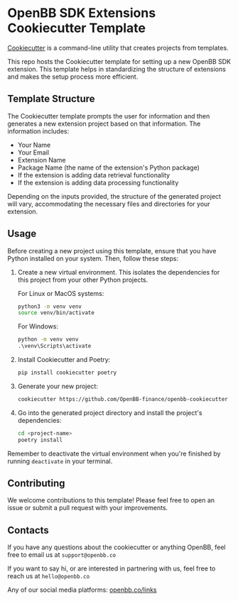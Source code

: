 # OpenBB SDK Extensions Cookiecutter Template

[Cookiecutter](https://cookiecutter.readthedocs.io/en/1.7.2/) is a command-line utility that creates projects from templates.

This repo hosts the Cookiecutter template for setting up a new OpenBB SDK extension. This template helps in standardizing the structure of extensions and makes the setup process more efficient.

## Template Structure

The Cookiecutter template prompts the user for information and then generates a new extension project based on that information. The information includes:

- Your Name
- Your Email
- Extension Name
- Package Name (the name of the extension's Python package)
- If the extension is adding data retrieval functionality
- If the extension is adding data processing functionality

Depending on the inputs provided, the structure of the generated project will vary, accommodating the necessary files and directories for your extension.

## Usage

Before creating a new project using this template, ensure that you have Python installed on your system. Then, follow these steps:

1. Create a new virtual environment. This isolates the dependencies for this project from your other Python projects.

   For Linux or MacOS systems:

   ```bash
   python3 -m venv venv
   source venv/bin/activate
   ```

   For Windows:

   ```cmd
   python -m venv venv
   .\venv\Scripts\activate
   ```

2. Install Cookiecutter and Poetry:

   ```bash
   pip install cookiecutter poetry
   ```

3. Generate your new project:

   ```bash
   cookiecutter https://github.com/OpenBB-finance/openbb-cookiecutter
   ```

4. Go into the generated project directory and install the project's dependencies:

   ```bash
   cd <project-name>
   poetry install
   ```

Remember to deactivate the virtual environment when you're finished by running `deactivate` in your terminal.

## Contributing

We welcome contributions to this template! Please feel free to open an issue or submit a pull request with your improvements.

## Contacts

If you have any questions about the cookiecutter or anything OpenBB, feel free to email us at `support@openbb.co`

If you want to say hi, or are interested in partnering with us, feel free to reach us at `hello@openbb.co`

Any of our social media platforms: [openbb.co/links](https://openbb.co/links)
